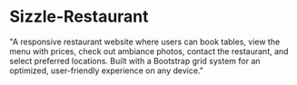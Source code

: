 # Sizzle-Restaurant
"A responsive restaurant website where users can book tables, view the menu with prices, check out ambiance photos, contact the restaurant, and select preferred locations. Built with a Bootstrap grid system for an optimized, user-friendly experience on any device."
